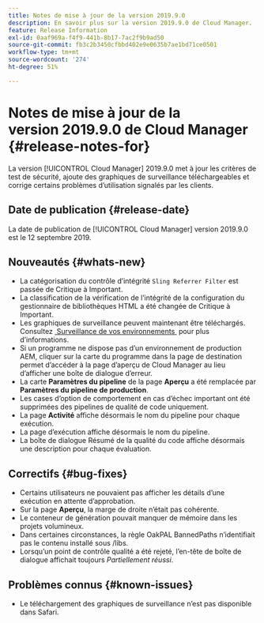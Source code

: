 ```yaml
---
title: Notes de mise à jour de la version 2019.9.0
description: En savoir plus sur la version 2019.9.0 de Cloud Manager.
feature: Release Information
exl-id: 0aaf969a-f4f9-441b-8b17-7ac2f9b9ad50
source-git-commit: fb3c2b3450cfbbd402e9e0635b7ae1bd71ce0501
workflow-type: tm+mt
source-wordcount: '274'
ht-degree: 51%

---
```


# Notes de mise à jour de la version 2019.9.0 de Cloud Manager {#release-notes-for}

La version [!UICONTROL Cloud Manager] 2019.9.0 met à jour les critères de test de sécurité, ajoute des graphiques de surveillance téléchargeables et corrige certains problèmes d’utilisation signalés par les clients.

## Date de publication {#release-date}

La date de publication de [!UICONTROL Cloud Manager] version 2019.9.0 est le 12 septembre 2019.

## Nouveautés {#whats-new}

* La catégorisation du contrôle d’intégrité `Sling Referrer Filter` est passée de Critique à Important.
* La classification de la vérification de l’intégrité de la configuration du gestionnaire de bibliothèques HTML a été changée de Critique à Important.
* Les graphiques de surveillance peuvent maintenant être téléchargés. Consultez [&#x200B; Surveillance de vos environnements &#x200B;](/help/using/monitoring-environments.md) pour plus d’informations.
* Si un programme ne dispose pas d’un environnement de production AEM, cliquer sur la carte du programme dans la page de destination permet d’accéder à la page d’aperçu de Cloud Manager au lieu d’afficher une boîte de dialogue d’erreur.
* La carte **Paramètres du pipeline** de la page **Aperçu** a été remplacée par **Paramètres du pipeline de production**.
* Les cases d’option de comportement en cas d’échec important ont été supprimées des pipelines de qualité de code uniquement.
* La page **Activité** affiche désormais le nom du pipeline pour chaque exécution.
* La page d’exécution affiche désormais le nom du pipeline.
* La boîte de dialogue Résumé de la qualité du code affiche désormais une description pour chaque évaluation.

## Correctifs {#bug-fixes}

* Certains utilisateurs ne pouvaient pas afficher les détails d’une exécution en attente d’approbation.
* Sur la page **Aperçu**, la marge de droite n’était pas cohérente.
* Le conteneur de génération pouvait manquer de mémoire dans les projets volumineux.
* Dans certaines circonstances, la règle OakPAL BannedPaths n’identifiait pas le contenu installé sous /libs.
* Lorsqu’un point de contrôle qualité a été rejeté, l’en-tête de boîte de dialogue affichait toujours *Partiellement réussi*.

## Problèmes connus {#known-issues}

* Le téléchargement des graphiques de surveillance n’est pas disponible dans Safari.
